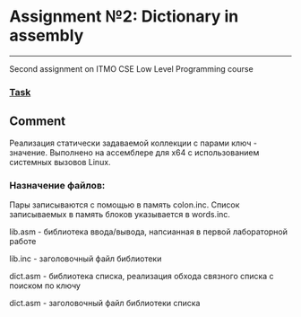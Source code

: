 # Assignment №2:  Dictionary in assembly
---
Second assignment on ITMO CSE Low Level Programming course


### [Task](https://gitlab.se.ifmo.ru/programming-languages/cse-programming-languages-fall-2021/assignment-dictionary)

## Comment

Реализация статически задаваемой коллекции с парами ключ - значение. Выполнено на ассемблере для x64 с использованием системных вызовов Linux.

### Назначение файлов:

Пары записываются с помощью в память colon.inc. Список записываемых в память блоков указывается в words.inc. 

lib.asm - библиотека ввода/вывода, напсианная в первой лабораторной работе

lib.inc - заголовочный файл библиотеки

dict.asm - библиотека списка, реализация обхода связного списка с поиском по ключу

dict.asm - заголовочный файл библиотеки списка
